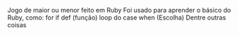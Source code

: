 Jogo de maior ou menor feito em Ruby
Foi usado para aprender o básico do Ruby, como:
  for
  if
  def (função)
  loop do
  case when (Escolha)
  Dentre outras coisas
